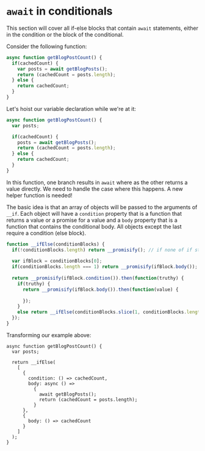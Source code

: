 # `await` in conditionals

This section will cover all if-else blocks that contain `await` statements, either in the condition or the block of the conditional.

Consider the following function:

```ts
async function getBlogPostCount() {
  if(cachedCount) {
    var posts = await getBlogPosts();
    return (cachedCount = posts.length);
  } else {
    return cachedCount;
  }
}
```

Let's hoist our variable declaration while we're at it:

```ts
async function getBlogPostCount() {
  var posts;

  if(cachedCount) {
    posts = await getBlogPosts();
    return (cachedCount = posts.length);
  } else {
    return cachedCount;
  }
}
```

In this function, one branch results in `await` where as the other returns a value directly. We need to handle the case where this happens. A new helper function is needed!

The basic idea is that an array of objects will be passed to the arguments of `__if`. Each object will have a `condition` property that is a function that returns a value or a promise for a value and a `body` property that is a function that contains the conditional body. All objects except the last require a condition (else block).

```js
function __ifElse(conditionBlocks) {
  if(!conditionBlocks.length) return __promisify(); // if none of if statements ran return promise
  
  var ifBlock = conditionBlocks[0];
  if(conditionBlocks.length === 1) return __promisify(ifBlock.body());
  
  return __promisify(ifBlock.condition()).then(function(truthy) {
    if(truthy) {
      return __promisify(ifBlock.body()).then(function(value) {
        
      });
    }
    else return __ifElse(conditionBlocks.slice(1, conditionBlocks.length));
  });
}
```

Transforming our example above:
```
async function getBlogPostCount() {
  var posts;
  
  return __ifElse(
    [
      {
        condition: () => cachedCount,
        body: async () => 
          { 
            await getBlogPosts();
            return (cachedCount = posts.length);
          }
      },
      {
        body: () => cachedCount
      }
    ]
  );
}
```
